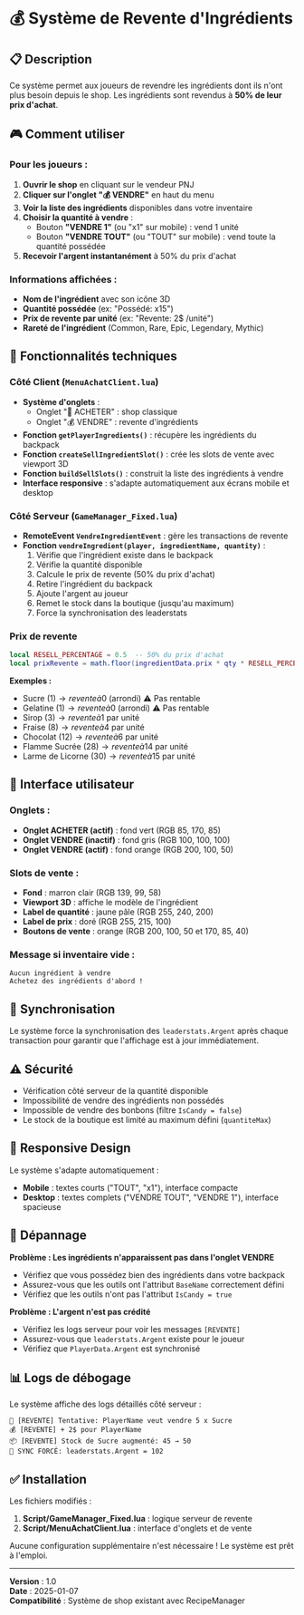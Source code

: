 # 💰 Système de Revente d'Ingrédients

## 📋 Description

Ce système permet aux joueurs de revendre les ingrédients dont ils n'ont plus besoin depuis le shop. Les ingrédients sont revendus à **50% de leur prix d'achat**.

## 🎮 Comment utiliser

### Pour les joueurs :

1. **Ouvrir le shop** en cliquant sur le vendeur PNJ
2. **Cliquer sur l'onglet "💰 VENDRE"** en haut du menu
3. **Voir la liste des ingrédients** disponibles dans votre inventaire
4. **Choisir la quantité à vendre** :
   - Bouton **"VENDRE 1"** (ou "x1" sur mobile) : vend 1 unité
   - Bouton **"VENDRE TOUT"** (ou "TOUT" sur mobile) : vend toute la quantité possédée
5. **Recevoir l'argent instantanément** à 50% du prix d'achat

### Informations affichées :

- **Nom de l'ingrédient** avec son icône 3D
- **Quantité possédée** (ex: "Possédé: x15")
- **Prix de revente par unité** (ex: "Revente: 2$ /unité")
- **Rareté de l'ingrédient** (Common, Rare, Epic, Legendary, Mythic)

## 🔧 Fonctionnalités techniques

### Côté Client (`MenuAchatClient.lua`)

- **Système d'onglets** : 
  - Onglet "🛒 ACHETER" : shop classique
  - Onglet "💰 VENDRE" : revente d'ingrédients
- **Fonction `getPlayerIngredients()`** : récupère les ingrédients du backpack
- **Fonction `createSellIngredientSlot()`** : crée les slots de vente avec viewport 3D
- **Fonction `buildSellSlots()`** : construit la liste des ingrédients à vendre
- **Interface responsive** : s'adapte automatiquement aux écrans mobile et desktop

### Côté Serveur (`GameManager_Fixed.lua`)

- **RemoteEvent `VendreIngredientEvent`** : gère les transactions de revente
- **Fonction `vendreIngredient(player, ingredientName, quantity)`** :
  1. Vérifie que l'ingrédient existe dans le backpack
  2. Vérifie la quantité disponible
  3. Calcule le prix de revente (50% du prix d'achat)
  4. Retire l'ingrédient du backpack
  5. Ajoute l'argent au joueur
  6. Remet le stock dans la boutique (jusqu'au maximum)
  7. Force la synchronisation des leaderstats

### Prix de revente

```lua
local RESELL_PERCENTAGE = 0.5  -- 50% du prix d'achat
local prixRevente = math.floor(ingredientData.prix * qty * RESELL_PERCENTAGE)
```

**Exemples :**
- Sucre (1$) → revente à 0$ (arrondi) ⚠️ Pas rentable
- Gelatine (1$) → revente à 0$ (arrondi) ⚠️ Pas rentable  
- Sirop (3$) → revente à 1$ par unité
- Fraise (8$) → revente à 4$ par unité
- Chocolat (12$) → revente à 6$ par unité
- Flamme Sucrée (28$) → revente à 14$ par unité
- Larme de Licorne (30$) → revente à 15$ par unité

## 🎨 Interface utilisateur

### Onglets :

- **Onglet ACHETER (actif)** : fond vert (RGB 85, 170, 85)
- **Onglet VENDRE (inactif)** : fond gris (RGB 100, 100, 100)
- **Onglet VENDRE (actif)** : fond orange (RGB 200, 100, 50)

### Slots de vente :

- **Fond** : marron clair (RGB 139, 99, 58)
- **Viewport 3D** : affiche le modèle de l'ingrédient
- **Label de quantité** : jaune pâle (RGB 255, 240, 200)
- **Label de prix** : doré (RGB 255, 215, 100)
- **Boutons de vente** : orange (RGB 200, 100, 50 et 170, 85, 40)

### Message si inventaire vide :

```
Aucun ingrédient à vendre
Achetez des ingrédients d'abord !
```

## 🔄 Synchronisation

Le système force la synchronisation des `leaderstats.Argent` après chaque transaction pour garantir que l'affichage est à jour immédiatement.

## ⚠️ Sécurité

- Vérification côté serveur de la quantité disponible
- Impossibilité de vendre des ingrédients non possédés
- Impossible de vendre des bonbons (filtre `IsCandy = false`)
- Le stock de la boutique est limité au maximum défini (`quantiteMax`)

## 📱 Responsive Design

Le système s'adapte automatiquement :

- **Mobile** : textes courts ("TOUT", "x1"), interface compacte
- **Desktop** : textes complets ("VENDRE TOUT", "VENDRE 1"), interface spacieuse

## 🐛 Dépannage

**Problème : Les ingrédients n'apparaissent pas dans l'onglet VENDRE**

- Vérifiez que vous possédez bien des ingrédients dans votre backpack
- Assurez-vous que les outils ont l'attribut `BaseName` correctement défini
- Vérifiez que les outils n'ont pas l'attribut `IsCandy = true`

**Problème : L'argent n'est pas crédité**

- Vérifiez les logs serveur pour voir les messages `[REVENTE]`
- Assurez-vous que `leaderstats.Argent` existe pour le joueur
- Vérifiez que `PlayerData.Argent` est synchronisé

## 📊 Logs de débogage

Le système affiche des logs détaillés côté serveur :

```
🔄 [REVENTE] Tentative: PlayerName veut vendre 5 x Sucre
💰 [REVENTE] + 2$ pour PlayerName
📦 [REVENTE] Stock de Sucre augmenté: 45 → 50
🔄 SYNC FORCÉ: leaderstats.Argent = 102
```

## ✅ Installation

Les fichiers modifiés :

1. **Script/GameManager_Fixed.lua** : logique serveur de revente
2. **Script/MenuAchatClient.lua** : interface d'onglets et de vente

Aucune configuration supplémentaire n'est nécessaire ! Le système est prêt à l'emploi.

---

**Version** : 1.0  
**Date** : 2025-01-07  
**Compatibilité** : Système de shop existant avec RecipeManager

























